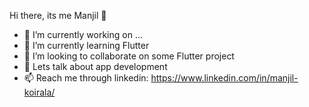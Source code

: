 Hi there, its me Manjil 👋

- 🔭 I’m currently working on ...
- 🌱 I’m currently learning Flutter
- 👯 I’m looking to collaborate on some Flutter project
- 💬 Lets talk about app development
- 📫 Reach me through linkedin: https://www.linkedin.com/in/manjil-koirala/

